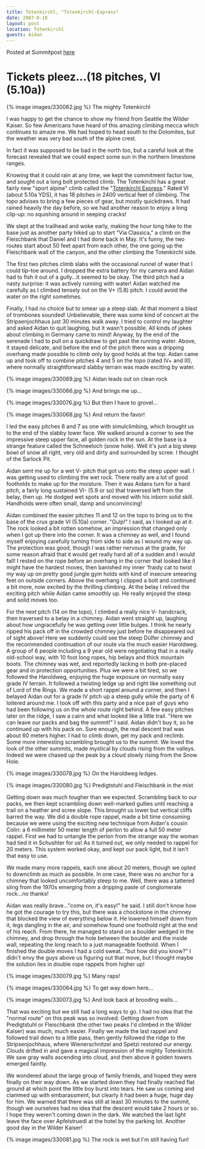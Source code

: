 ```yaml
---
title: Totenkirchl, "Totenkirchl-Express"
date: 2007-8-18
layout: post
location: Totenkirchl
guests: Aidan
---
```


Posted at Summitpost [here](https://www.summitpost.org/all-aboard-the-totenkirchl-express/330084)

# Tickets pleez...(18 pitches, VI (5.10a))

{% image images/330062.jpg %}
The mighty Totenkirchl

I was happy to get the chance to show my friend from Seattle the Wilder Kaiser.
So few Americans have heard of this amazing climbing mecca which continues to
amaze me. We had hoped to head south to the Dolomites, but the weather was very
bad south of the alpine crest. 

In fact it was supposed to be bad in the north too, but a careful look at the
forecast revealed that we could expect some sun in the northern limestone
ranges.

Knowing that it could rain at any time, we kept the commitment factor low, and
sought out a long bolt protected climb. The Totenkirchl has a great fairly new
"sport alpine" climb called the "[Totenkirchl Express](https://www.bergsteigen.com/touren/klettern/kirchl-express/)." Rated VI (about 5.10a
YDS), it has 18 pitches in 2400 vertical feet of climbing. The topo advises to
bring a few pieces of gear, but mostly quickdraws. It had rained heavily the
day before, so we had another reason to enjoy a long clip-up: no squishing
around in seeping cracks!

We slept at the trailhead and woke early, making the hour long hike to the base
just as another party hiked up to start "Via Classica," a climb on the
Fleischbank that Daniel and I had done back in May. It's funny, the two routes
start about 50 feet apart from each other, the one going up the Fleischbank
wall of the canyon, and the other climbing the Totenkirchl side. 

The first two pitches climb slabs with the occasional runnel of water that I
could tip-toe around. I dropped the extra battery for my camera and Aidan had
to fish it out of a gully...it seemed to be okay. The third pitch had a nasty
surprise: it was actively running with water! Aidan watched me carefully as I
climbed tensely out on the V+ (5.8) pitch. I could avoid the water on the right
sometimes. 

Finally, I had no choice but to smear up a steep slab. At that moment a blast
of trombones sounded! Unbelievable, there was some kind of concert at the
Stripsenjochhaus just 30 minutes walk away. I tried to control my laughter and
asked Aidan to quit laughing, but it wasn't possible. All kinds of jokes about
climbing in Germany came to mind! Anyway, by the end of the serenade I had to
pull on a quickdraw to get past the running water. Above, it stayed delicate,
and before the end of the pitch there was a dripping overhang made possible to
climb only by good holds at the top. Aidan came up and took off to combine
pitches 4 and 5 on the topo (rated IV+ and III), where normally straightforward
slabby terrain was made exciting by water. 

{% image images/330069.jpg %}
Aidan leads out on clean rock

{% image images/330066.jpg %}
And brings me up...

{% image images/330076.jpg %}
But then I have to grovel...

{% image images/330068.jpg %}
And return the favor!

I led the easy pitches 6 and 7 as one with simulclimbing, which brought us to
the end of the slabby lower face. We walked around a corner to see the
impressive steep upper face, all golden rock in the sun. At the base is a
strange feature called the Schneeloch (snow hole). Well it's just a big steep
bowl of snow all right, very old and dirty and surrounded by scree. I thought
of the Sarlock Pit.

Aidan sent me up for a wet V- pitch that got us onto the steep upper wall. I
was getting used to climbing the wet rock. There really are a lot of good
footholds to make up for the moisture. Then it was Aidans turn for a hard
pitch, a fairly long sustained VI- (5.9 or so) that traversed left from the
belay, then up. He dodged wet spots and moved with his inborn solid skill.
Handholds were often small, damp and unconvincing!

Aidan combined the easier pitches 11 and 12 on the topo to bring us to the base
of the crux grade VI (5.10a) corner. "Gulp!" I said, as I looked up at it. The
rock looked a bit rotten somehow, an impression that changed only when I got up
there into the corner. It was a chimney as well, and I found myself enjoying
carefully turning from side to side as I wound my way up. The protection was
good, though I was rather nervous at the grade, for some reason afraid that it
would get really hard all of a sudden and I would fall! I rested on the rope
before an overhang in the corner that looked like it might have the hardest
moves, then banished my inner 'fraidy cat to twist my way up on pretty good
jungle gym holds with kind of insecure smearing feet on outside corners. Above
the overhang I clipped a bolt and continued a bit more, now excited by the
thrilling climbing. At the belay I relived the exciting pitch while Aidan came
smoothly up. He really enjoyed the steep and solid moves too.

For the next pitch (14 on the topo), I climbed a really nice V- handcrack, then
traversed to a belay in a chimney. Aidan went straight up, laughing about how
ungracefully he was getting over little bulges. I think he nearly ripped his
pack off in the crowded chimney just before he disappeared out of sight above!
Here we suddenly could see the steep Dülfer chimney and the recommended
continuation of our route via the much easier Haroldweg. A group of 6 people
including a 9 year old were negotiating that in a really old-school way, with
10 foot long ropes, hip belays and thick mountain boots. The chimney was wet,
and reportedly lacking in both pre-placed gear and in protection opportunities.
Plus we were a bit tired, so we followed the Haroldweg, enjoying the huge
exposure on normally easy grade IV terrain. It followed a twisting ledge up and
right like something out of Lord of the Rings. We made a short rappel around a
corner, and then I belayed Aidan out for a grade IV pitch up a steep gully
while the party of 6 loitered around me. I took off with this party and a nice
pair of guys who had been following us on the whole route right behind. A few
easy pitches later on the ridge, I saw a cairn and what looked like a little
trail. "Here we can leave our packs and bag the summit!" I said. Aidan didn't
buy it, so he continued up with his pack on. Sure enough, the real descent
trail was about 60 meters higher. I had to climb down, get my pack and reclimb.
Some more interesting scrambling brought us to the summit. We loved the look of
the other summits, made mystical by clouds rising from the valleys. Indeed we
were chased up the peak by a cloud slowly rising from the Snow Hole.

{% image images/330078.jpg %}
On the Haroldweg ledges.

{% image images/330080.jpg %}
Predigtstuhl and Fleischbank in the mist


Getting down was much tougher than we expected. Scrambling back to our packs,
we then kept scrambling down well-marked gullies until reaching a trail on a
heather and scree slope. This brought us lower but vertical cliffs barred the
way. We did a double rope rappel, made a bit time consuming because we were
using the exciting new technique from Aidan's cousin Colin: a 6 millimeter 50
meter length of perlon to allow a full 50 meter rappel. First we had to
untangle the perlon from the strange way the woman had tied it in Schushter for
us! As it turned out, we only needed to rappel for 20 meters. This system
worked okay, and kept our pack light, but it isn't that easy to use.

We made many more rappels, each one about 20 meters, though we opted to
downclimb as much as possible. In one case, there was no anchor for a chimney
that looked uncomfortably steep to me. Well, there was a tattered sling from
the 1970s emerging from a dripping paste of conglomerate rock...no thanks!

Aidan was really brave..."come on, it's easy!" he said. I still don't know how
he got the courage to try this, but there was a chockstone in the chimney that
blocked the view of everything below it. He lowered himself down from it, legs
dangling in the air, and somehow found one foothold right at the end of his
reach. From there, he managed to stand on a boulder wedged in the chimney, and
drop through the hole between the boulder and the inside wall, repeating the
long reach to a just manageable foothold. When I finished the double moves I
had a cold sweat..."but how did you know?" I didn't envy the guys above us
figuring out that move, but I thought maybe the solution lies in double rope
rappels from higher up!

{% image images/330079.jpg %}
Many raps!

{% image images/330064.jpg %}
To get way down here...

{% image images/330073.jpg %}
And look back at brooding walls...

That was exciting but we still had a long ways to go. I had no idea that the
"normal route" on this peak was so involved. Getting down from Predigtstuhl or
Fleischbank (the other two peaks I'd climbed in the Wilder Kaiser) was much,
much easier. Finally we made the last rappel and followed trail down to a
little pass, then gently followed the ridge to the Stripsenjochhaus, where
Wienerschnitzel and Spetzi restored our energy. Clouds drifted in and gave a
magical impression of the mighty Totenkirchl. We saw gray walls ascending into
cloud, and then above it golden towers emerged faintly.

We wondered about the large group of family friends, and hoped they were
finally on their way down. As we started down they had finally reached flat
ground at which point the little boy burst into tears. He saw us coming and
clammed up with embarassment, but clearly it had been a huge, huge day for him.
We warned that there was still at least 30 minutes to the summit, though we
ourselves had no idea that the descent would take 2 hours or so. I hope they
weren't coming down in the dark. We watched the last light leave the face over
Apfelstruedl at the hotel by the parking lot. Another good day in the Wilder
Kaiser!

{% image images/330081.jpg %}
The rock is wet but I'm still having fun!


